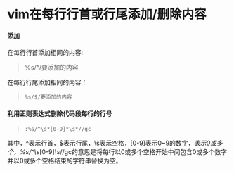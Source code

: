 # vim在每行行首或行尾添加/删除内容 
#### 添加
在每行行首添加相同的内容:  
>%s/^/要添加的内容  

在每行行尾添加相同的内容：  
>`%s/$/要添加的内容`  
#### 利用正则表达式删除代码段每行的行号
>`:%s/^\s*[0-9]*\s*//gc`  

其中，^表示行首，$表示行尾，\s表示空格，[0-9]表示0~9的数字，*表示0或多个，%s/^\s*[0-9]*\s*//gc的意思是将每行以0或多个空格开始中间包含0或多个数字并以0或多个空格结束的字符串替换为空。
